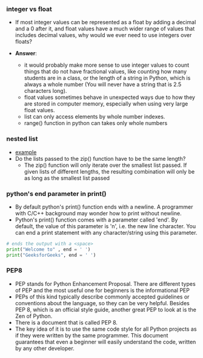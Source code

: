 
### integer vs float

- If most integer values can be represented as a float by adding a decimal and a 0 after it, and float values have a much wider range of values that includes decimal values, why would we ever need to use integers over floats?

- **Answer**:
  - it would  probably make more sense to use integer values to count things that do not have fractional values, like counting how many students are in a class, or the length of a string in Python, which is always a whole number (You will never have a string that is 2.5 characters long).
  - float values sometimes behave in unexpected ways due to how they are stored in computer memory, especially when using very large float values.
  - list can only access elements by whole number indexes.
  - range() function in python can takes only whole numbers


### nested list
- [example](https://github.com/nitops/python-practice/blob/main/1_basic_pyhon/3_lists/1.2_nested_list_example.py)
- Do the lists passed to the zip() function have to be the same length?
  - The zip() function will only iterate over the smallest list passed. If given lists of different lengths, the resulting combination will only be as long as the smallest list passed



### python's end parameter in print()

- By default python's print() function ends with a newline. A programmer with C/C++ background may wonder how to print without newline.
- Python's print() function comes with a parameter called 'end'. By default, the value of this parameter is 'n', i.e. the new line character. You can end a print statement with any character/string using this parameter.

```python
# ends the output with a <space>
print("Welcome to" , end = ' ')
print("GeeksforGeeks", end = ' ')
```

### PEP8

- PEP stands for Python Enhancement Proposal. There are different types of PEP and the most useful one for beginners is the informational PEP
- PEPs of this kind typically describe commonly accepted guidelines or conventions about the language, so they can be very helpful. Besides PEP 8, which is an official style guide, another great PEP to look at is the Zen of Python.
- There is a document that is called PEP 8. 
- The key idea of it is to use the same code style for all Python projects as if they were written by the same programmer. This document guarantees that even a beginner will easily understand the code, written by any other developer.
